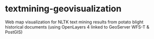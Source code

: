 # textmining-geovisualization
Web map visualization for NLTK text mining results from potato blight historical documents (using OpenLayers 4 linked to GeoServer WFS-T &amp; PostGIS)
